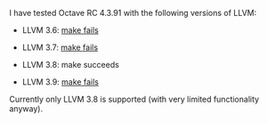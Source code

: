 I have tested Octave RC 4.3.91 with the following versions of LLVM:

* LLVM 3.6: [make fails](./make-fails-LLVM-3.6.2)

* LLVM 3.7: [make fails](./make-fails-LLVM-3.7.1)

* LLVM 3.8: make succeeds

* LLVM 3.9: [make fails](./make-fails-LLVM-3.9.1)


Currently only LLVM 3.8 is supported (with very limited functionality anyway).

